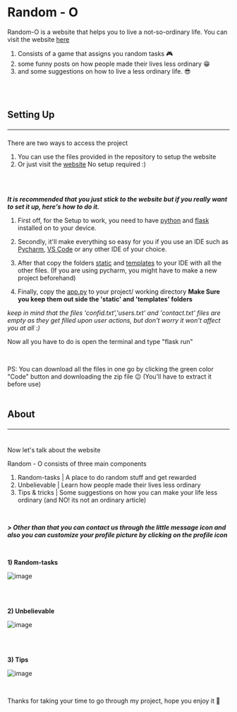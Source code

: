 # Random - O
Random-O is a website that helps you to live a not-so-ordinary life. You can visit the website [here](https://randomo.pythonanywhere.com)
1) Consists of a game that assigns you random tasks 🎮
2) some funny posts on how people made their lives less ordinary 😁
3) and some suggestions on how to live a less ordinary life. 😎
<br>
<br>

## **Setting Up**<hr>

There are two ways to access the project

1) You can use the files provided in the repository to setup the website
2) Or just visit the [website](https://randomo.pythonanywhere.com/) No setup required :)
<br>
<br>

***It is recommended that you just stick to the website but if you really want to set it up, here's how to do it.***


1) First off, for the Setup to work, you need to have [python](https://www.python.org/) and [flask](https://flask.palletsprojects.com/en/2.1.x/) installed on to your device.

2) Secondly, it'll make everything so easy for you if you use an IDE such as [Pycharm](https://www.jetbrains.com/pycharm/),  [VS Code](https://code.visualstudio.com/) or any other IDE of your choice.

3) After that copy the folders [static](https://github.com/Strawberry-pumpkin/RandomO/tree/main/static) and [templates](https://github.com/Strawberry-pumpkin/RandomO/tree/main/templates) to your IDE with all the other files. (If you are using pycharm, you might have to make a new project beforehand)

4) Finally, copy the [app.py](https://github.com/Strawberry-pumpkin/RandomO/blob/main/app.py) to your project/ working directory **Make Sure you keep them out side the 'static' and 'templates' folders**

_keep in mind that the files 'confid.txt','users.txt' and 'contact.txt' files are empty as they get filled upon user actions, but don't worry it won't affect you at all :)_

Now all you have to do is open the terminal and type  "flask run" 

<br>

PS: You can download all the files in one go by clicking the green color "Code" button and downloading the zip file 😉 (You'll have to extract it before use)
<br>
<br>

## **About**<hr>
<br>
Now let's talk about the website
<br>

Random - O consists of three main components

1) Random-tasks  | A place to do random stuff and get rewarded
2) Unbelievable  | Learn how people made their lives less ordinary
3) Tips & tricks | Some suggestions on how you can make your life less ordinary (and NO! its not an ordinary article)

<br>

***> Other than that you can contact us through the little message icon and also you can customize your profile picture by clicking on the profile icon***

<br>

**1) Random-tasks**
<br>

![image](https://user-images.githubusercontent.com/103160608/163717654-f0481725-fb54-4971-adb1-8a7f42bfb444.png)

<br><br>

**2) Unbelievable**
<br>

![image](https://user-images.githubusercontent.com/103160608/163717699-afc98b25-2201-4f21-840e-c8e2c48a03c7.png)

<br><br>

**3) Tips**
<br>

![image](https://user-images.githubusercontent.com/103160608/163717720-3c3bac45-0c1f-4692-9d65-0f4bacb28d13.png)

<br>

Thanks for taking your time to go through my project, hope you enjoy it 💖
